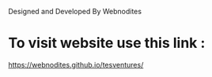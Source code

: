 Designed and Developed By Webnodites

# To visit website use this link :
https://webnodites.github.io/tesventures/
